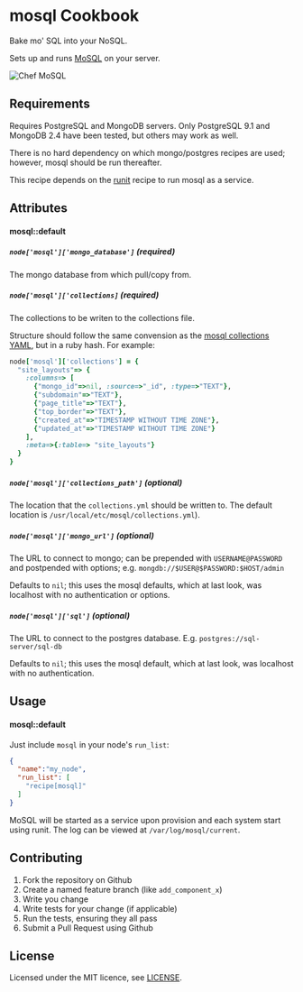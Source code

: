 mosql Cookbook
==============

Bake mo' SQL into your NoSQL.

Sets up and runs [MoSQL] on your server.

![Chef MoSQL](http://files.roadtrippers.com/assets/chef_mosql.png)


Requirements
------------

Requires PostgreSQL and MongoDB servers.  Only PostgreSQL 9.1 and MongoDB 2.4
have been tested, but others may work as well.

There is no hard dependency on which mongo/postgres recipes are used; however,
mosql should be run thereafter.

This recipe depends on the [runit] recipe to run mosql as a service.

Attributes
----------

#### mosql::default

##### `node['mosql']['mongo_database']` (required)

The mongo database from which pull/copy from. 

##### `node['mosql']['collections]` (required)

The collections to be writen to the collections file.

Structure should follow the same convension as the [mosql collections YAML],
but in a ruby hash.  For example:

```ruby
node['mosql']['collections'] = {
  "site_layouts"=> {
    :columns=> [
      {"mongo_id"=>nil, :source=>"_id", :type=>"TEXT"},
      {"subdomain"=>"TEXT"},
      {"page_title"=>"TEXT"},
      {"top_border"=>"TEXT"},
      {"created_at"=>"TIMESTAMP WITHOUT TIME ZONE"},
      {"updated_at"=>"TIMESTAMP WITHOUT TIME ZONE"}
    ],
    :meta=>{:table=> "site_layouts"}
  }
}
```

##### `node['mosql']['collections_path']` (optional)

The location that the ```collections.yml``` should be written to. The default
location is `/usr/local/etc/mosql/collections.yml`).

##### `node['mosql']['mongo_url']` (optional)

The URL to connect to mongo; can be prepended with ```USERNAME@PASSWORD``` and
postpended with options; e.g. ```mongdb://$USER@$PASSWORD:$HOST/admin```

Defaults to `nil`; this uses the mosql defaults, which at last look, was
localhost with no authentication or options.

##### `node['mosql']['sql']` (optional)

The URL to connect to the postgres database. E.g. ```postgres://sql-server/sql-db```

Defaults to `nil`; this uses the mosql default, which at last look, was
localhost with no authentication.

Usage
-----
#### mosql::default

Just include `mosql` in your node's `run_list`:

```json
{
  "name":"my_node",
  "run_list": [
    "recipe[mosql]"
  ]
}
```

MoSQL will be started as a service upon provision and each system start using
runit.  The log can be viewed at `/var/log/mosql/current`.

Contributing
------------

1. Fork the repository on Github
2. Create a named feature branch (like `add_component_x`)
3. Write you change
4. Write tests for your change (if applicable)
5. Run the tests, ensuring they all pass
6. Submit a Pull Request using Github

License
-------

Licensed under the MIT licence, see [LICENSE](LICENSE).

[mosql]: http://github.com/stripe/mosql 
[runit]: http://community.opscode.com/cookbooks/runit
[mosql collections YAML]: http://github.com/stripe/mosql#the-collection-map-file
